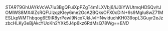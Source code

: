 $START$9GhUAYkVcVA7Iu3BgQFuiXpPZgT4m1LXVbj6/iJ0iYWUtmqHDSQv/tJOMlWS8MX4IZsRQFUIzqzKIey6me2OcA2BQksOFX0cDiN+9s9MgIu8wZ71MESLkpWMThbqog6E9iR8yrPewI9Ncx7JklJvIHNwiduchKH039opL3Guyr2eJzzbcHLKy3eBjAkcYUoKh2YXk5J4p6kz6RdMsQ78Wg==$END$
